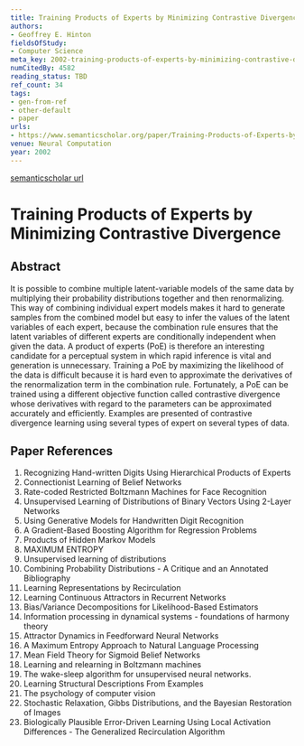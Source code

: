 ```yaml
---
title: Training Products of Experts by Minimizing Contrastive Divergence
authors:
- Geoffrey E. Hinton
fieldsOfStudy:
- Computer Science
meta_key: 2002-training-products-of-experts-by-minimizing-contrastive-divergence
numCitedBy: 4582
reading_status: TBD
ref_count: 34
tags:
- gen-from-ref
- other-default
- paper
urls:
- https://www.semanticscholar.org/paper/Training-Products-of-Experts-by-Minimizing-Hinton/9360e5ce9c98166bb179ad479a9d2919ff13d022?sort=total-citations
venue: Neural Computation
year: 2002
---
```


[semanticscholar url](https://www.semanticscholar.org/paper/Training-Products-of-Experts-by-Minimizing-Hinton/9360e5ce9c98166bb179ad479a9d2919ff13d022?sort=total-citations)

# Training Products of Experts by Minimizing Contrastive Divergence

## Abstract

It is possible to combine multiple latent-variable models of the same data by multiplying their probability distributions together and then renormalizing. This way of combining individual expert models makes it hard to generate samples from the combined model but easy to infer the values of the latent variables of each expert, because the combination rule ensures that the latent variables of different experts are conditionally independent when given the data. A product of experts (PoE) is therefore an interesting candidate for a perceptual system in which rapid inference is vital and generation is unnecessary. Training a PoE by maximizing the likelihood of the data is difficult because it is hard even to approximate the derivatives of the renormalization term in the combination rule. Fortunately, a PoE can be trained using a different objective function called contrastive divergence whose derivatives with regard to the parameters can be approximated accurately and efficiently. Examples are presented of contrastive divergence learning using several types of expert on several types of data.

## Paper References

1. Recognizing Hand-written Digits Using Hierarchical Products of Experts
2. Connectionist Learning of Belief Networks
3. Rate-coded Restricted Boltzmann Machines for Face Recognition
4. Unsupervised Learning of Distributions of Binary Vectors Using 2-Layer Networks
5. Using Generative Models for Handwritten Digit Recognition
6. A Gradient-Based Boosting Algorithm for Regression Problems
7. Products of Hidden Markov Models
8. MAXIMUM ENTROPY
9. Unsupervised learning of distributions
10. Combining Probability Distributions - A Critique and an Annotated Bibliography
11. Learning Representations by Recirculation
12. Learning Continuous Attractors in Recurrent Networks
13. Bias/Variance Decompositions for Likelihood-Based Estimators
14. Information processing in dynamical systems - foundations of harmony theory
15. Attractor Dynamics in Feedforward Neural Networks
16. A Maximum Entropy Approach to Natural Language Processing
17. Mean Field Theory for Sigmoid Belief Networks
18. Learning and relearning in Boltzmann machines
19. The wake-sleep algorithm for unsupervised neural networks.
20. Learning Structural Descriptions From Examples
21. The psychology of computer vision
22. Stochastic Relaxation, Gibbs Distributions, and the Bayesian Restoration of Images
23. Biologically Plausible Error-Driven Learning Using Local Activation Differences - The Generalized Recirculation Algorithm
